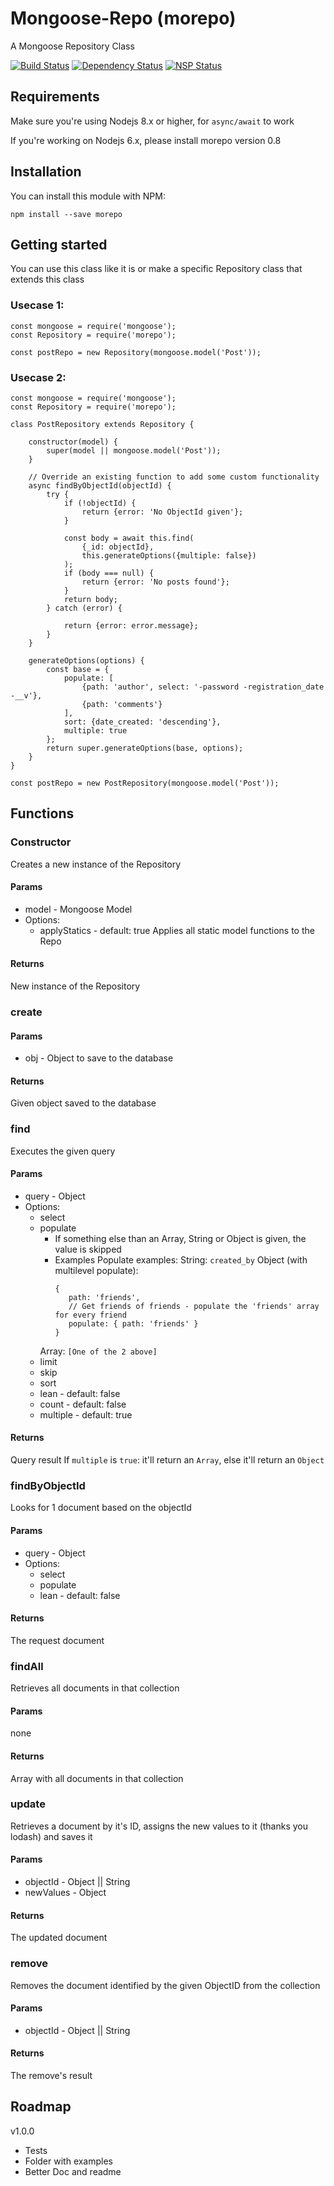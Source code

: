 # Mongoose-Repo (morepo)
A Mongoose Repository Class

[![Build Status](https://travis-ci.org/Geexteam/mongoose-repo.svg?branch=master)](https://travis-ci.org/Geexteam/mongoose-repo)
[![Dependency Status](https://gemnasium.com/badges/github.com/Geexteam/mongoose-repo.svg)](https://gemnasium.com/github.com/Geexteam/mongoose-repo)
[![NSP Status](https://nodesecurity.io/orgs/geex-team/projects/124c6964-bd3c-4b82-ae9b-633df613c8bb/badge)](https://nodesecurity.io/orgs/geex-team/projects/124c6964-bd3c-4b82-ae9b-633df613c8bb)


## Requirements ##
Make sure you're using Nodejs 8.x or higher, for `async/await` to work

If you're working on Nodejs 6.x, please install morepo version 0.8

## Installation ##

You can install this module with NPM:

    npm install --save morepo

## Getting started ##
You can use this class like it is or make a specific Repository class that extends this class

### Usecase 1: ###
```ES8
const mongoose = require('mongoose');
const Repository = require('morepo');

const postRepo = new Repository(mongoose.model('Post'));
```

### Usecase 2: ###
```ES8
const mongoose = require('mongoose');
const Repository = require('morepo');

class PostRepository extends Repository {

    constructor(model) {
        super(model || mongoose.model('Post'));
    }

    // Override an existing function to add some custom functionality
    async findByObjectId(objectId) {
        try {
            if (!objectId) {
                return {error: 'No ObjectId given'};
            }

            const body = await this.find(
                {_id: objectId},
                this.generateOptions({multiple: false})
            );
            if (body === null) {
                return {error: 'No posts found'};
            }
            return body;
        } catch (error) {

            return {error: error.message};
        }
    }

    generateOptions(options) {
        const base = {
            populate: [
                {path: 'author', select: '-password -registration_date -__v'},
                {path: 'comments'}
            ],
            sort: {date_created: 'descending'},
            multiple: true
        };
        return super.generateOptions(base, options);
    }
}

const postRepo = new PostRepository(mongoose.model('Post'));
```

## Functions ##
### Constructor ###
Creates a new instance of the Repository

#### Params ####
- model - Mongoose Model
- Options:
  - applyStatics - default: true
    Applies all static model functions to the Repo

#### Returns ####
New instance of the Repository

### create ###
#### Params ####
- obj - Object to save to the database

#### Returns ####
Given object saved to the database

### find ###
Executes the given query

#### Params ####
- query - Object
- Options:
  - select
  - populate
    - If something else than an Array, String or Object is given, the value is skipped
    - Examples
     Populate examples:
     String: `created_by`
     Object (with multilevel populate):
         ```JS
         {
            path: 'friends',
            // Get friends of friends - populate the 'friends' array for every friend
            populate: { path: 'friends' }
         }
         ```
     Array: `[One of the 2 above]`
  - limit
  - skip
  - sort
  - lean - default: false
  - count - default: false
  - multiple - default: true

#### Returns ####
Query result
If `multiple` is `true`: it'll return an `Array`, else it'll return an `Object`

### findByObjectId ###
Looks for 1 document based on the objectId

#### Params ####
- query - Object
- Options:
  - select
  - populate
  - lean - default: false

#### Returns ####
The request document

### findAll ###
Retrieves all documents in that collection

#### Params ####
none

#### Returns ####
Array with all documents in that collection

### update ###
Retrieves a document by it's ID, assigns the new values to it (thanks you lodash) and saves it

#### Params ####
- objectId - Object || String
- newValues - Object

#### Returns ####
The updated document

### remove ###
Removes the document identified by the given ObjectID from the collection

#### Params ####
- objectId - Object || String

#### Returns ####
The remove's result



## Roadmap ##

v1.0.0
- Tests
- Folder with examples
- Better Doc and readme
